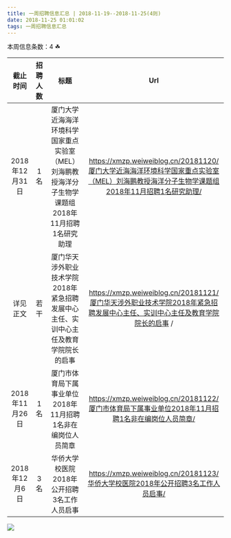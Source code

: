 ```yaml
---
title: 一周招聘信息汇总 | 2018-11-19--2018-11-25(4则)
date: 2018-11-25 01:01:02
tags: 一周招聘信息汇总
---
```

本周信息条数：4   ☘ 
<!-- more -->

| 截止时间 | 招聘人数 | 标题 | Url |
| :-: | :-: | :-: | :-: |
| 2018年12月31日 | 1名 | 厦门大学近海海洋环境科学国家重点实验室（MEL）刘海鹏教授海洋分子生物学课题组2018年11月招聘1名研究助理|https://xmzp.weiweiblog.cn/20181120/厦门大学近海海洋环境科学国家重点实验室（MEL）刘海鹏教授海洋分子生物学课题组2018年11月招聘1名研究助理/ |
| 详见正文 | 若干 | 厦门华天涉外职业技术学院2018年紧急招聘发展中心主任、实训中心主任及教育学院院长的启事 |https://xmzp.weiweiblog.cn/20181121/厦门华天涉外职业技术学院2018年紧急招聘发展中心主任、实训中心主任及教育学院院长的启事 / |
| 2018年11月26日 | 1名 | 厦门市体育局下属事业单位2018年11月招聘1名非在编岗位人员简章|https://xmzp.weiweiblog.cn/20181122/厦门市体育局下属事业单位2018年11月招聘1名非在编岗位人员简章/ |
| 2018年12月6日 | 3名 | 华侨大学校医院2018年公开招聘3名工作人员启事|https://xmzp.weiweiblog.cn/20181123/华侨大学校医院2018年公开招聘3名工作人员启事/ |
![](https://cdn.weiweiblog.cn/20181015134814.png)